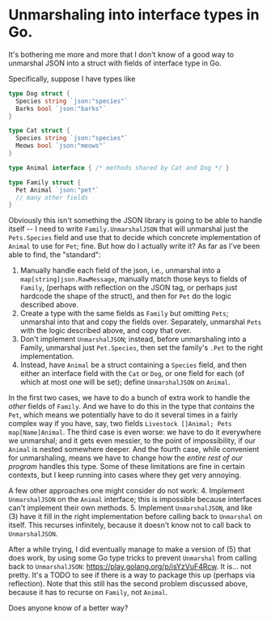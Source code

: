 # Unmarshaling into interface types in Go.

It's bothering me more and more that I don't know of a good way to unmarshal JSON into a struct with fields of interface type in Go.

Specifically, suppose I have types like
```go
type Dog struct {
  Species string `json:"species"`
  Barks bool `json:"barks"`
}

type Cat struct {
  Species string `json:"species"`
  Meows bool `json:"meows"`
}

type Animal interface { /* methods shared by Cat and Dog */ }

type Family struct {
  Pet Animal `json:"pet"`
  // many other fields
}
```

Obviously this isn't something the JSON library is going to be able to handle itself -- I need to write `Family.UnmarshalJSON` that will unmarshal just the `Pets.Species` field and use that to decide which concrete implementation of `Animal` to use for `Pet`; fine.  But how do I actually write it?  As far as I've been able to find, the "standard":

1. Manually handle each field of the json, i.e., unmarshal into a `map[string]json.RawMessage`, manually match those keys to fields of `Family`, (perhaps with reflection on the JSON tag, or perhaps just hardcode the shape of the struct), and then for `Pet` do the logic described above.
2. Create a type with the same fields as `Family` but omitting `Pets`; unmarshal into that and copy the fields over.  Separately, unmarshal `Pets` with the logic described above, and copy that over.
3. Don't implement `UnmarshalJSON`; instead, before unmarshaling into a Family, unmarshal just `Pet.Species`, then set the family's `.Pet` to the right implementation.
4. Instead, have `Animal` be a struct containing a `Species` field, and then either an interface field with the `Cat` or `Dog`, or one field for each (of which at most one will be set); define `UnmarshalJSON` on `Animal`.

In the first two cases, we have to do a bunch of extra work to handle the *other* fields of `Family`.  And we have to do this in the type that _contains_ the `Pet`, which means we potentially have to do it several times in a fairly complex way if you have, say, two fields `Livestock []Animal; Pets map[Name]Animal`.  The third case is even worse: we have to do it everywhere we unmarshal; and it gets even messier, to the point of impossibility, if our `Animal` is nested somewhere deeper.  And the fourth case, while convenient for unmarshaling, means we have to change how the _entire rest of our program_ handles this type.  Some of these limitations are fine in certain contexts, but I keep running into cases where they get very annoying.

A few other approaches one might consider do not work:
4. Implement `UnmarshalJSON` on the `Animal` interface; this is impossible because interfaces can't implement their own methods.
5. Implement `UnmarshalJSON`, and like (3) have it fill in the right implementation before calling back to `Unmarshal` on itself.  This recurses infinitely, because it doesn't know not to call back to `UnmarshalJSON`.

After a while trying, I did eventually manage to make a version of (5) that does work, by using some Go type tricks to prevent `Unmarshal` from calling back to `UnmarshalJSON`: https://play.golang.org/p/isYzVuF4Rcw.  It is... not pretty.  It's a TODO to see if there is a way to package this up (perhaps via reflection).  Note that this still has the second problem discussed above, because it has to recurse on `Family`, not `Animal`.

Does anyone know of a better way?
